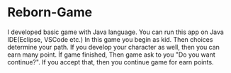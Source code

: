 # Reborn-Game
I developed basic game with Java language.
You can run this app on Java IDE(Eclipse, VSCode etc.)
In this game you begin as kid. Then choices determine your path. If you develop your character as well, then you can earn many point. 
İf game finished, Then game ask to you "Do you want continue?". If you accept that, then you continue game for earn points.
